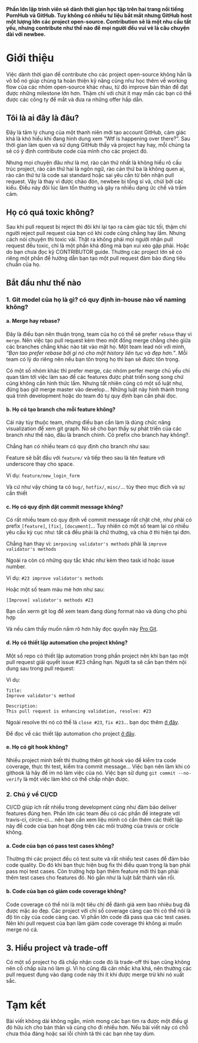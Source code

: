 **Phần lớn lập trình viên sẽ dành thời gian học tập trên hai trang nổi tiếng PornHub và GitHub. Tuy không có nhiều tư liệu bắt mắt nhưng GitHub host một lượng lớn các project open-source. Contribution sẽ là một nhu cầu tất yếu, nhưng contribute như thế nào để mọi người đều vui vẻ là câu chuyện dài với newbee.**

# Giới thiệu

Việc dành thời gian để contribute cho các project open-source không hẳn là vô bổ nó giúp chúng ta hoàn thiện kỹ năng cũng như học thêm về working flow của các nhóm open-source khác nhau, từ đó improve bản thân để đạt được những milestone lớn hơn. Thậm chí với chút ít may mắn các bạn có thể được các công ty để mắt và đưa ra những offer hấp dẫn.

## Tôi là ai đây là đâu?

Đây là tâm lý chung của một thanh niên mới tạo account GitHub, cảm giác khá là khó hiểu khi đang hình dung xem “Wtf is happening over there?”. Sau thời gian làm quen và sử dụng GitHub thấy và project hay hay, mỗi chúng ta sẽ có ý định contribute code của mình cho các project đó.

Nhưng mọi chuyện đâu như là mơ, rào cản thứ nhất là không hiểu rõ cấu trúc project, rào cản thứ hai là ngôn ngữ, rào cản thứ ba là không quen ai, rào cản thứ tư là code sai standard hoặc sai yêu cần từ bên nhận pull request. Vậy là thay vì được chào đón, newbee bị tổng sỉ vã, chửi bới các kiểu. Điều này đôi lúc làm tổn thương và gây ra nhiều dạng ức chế và trầm cảm.

## Họ có quá toxic không?

Sau khi pull request bị reject thì đôi khi lại tạo ra cảm giác tức tối, thậm chí người reject pull request của bạn có khi code cũng chẳng hay lắm. Nhưng cách nói chuyện thì toxic vãi. Thật ra không phải mọi người nhận pull request đều toxic, chỉ là một phần khá đông mà bạn xui xẻo gặp phải. Hoặc do bạn chưa đọc kỹ CONTRIBUTOR guide. Thường các project lớn sẽ có riêng một phần để hướng dẫn bạn tạo một pull request đảm bảo đúng tiêu chuẩn của họ.

## Bắt đầu như thế nào

### 1. Git model của họ là gì? có quy định in-house nào về naming không?

#### a. Merge hay rebase?

Đây là điều bạn nên thuận trọng, team của họ có thể sẽ prefer `rebase` thay vì `merge`. Nên việc tạo pull request kèm theo một đống merge chằng chéo giữa các branches chẳng khác nào tát vào mặt họ. Một team lead nói với mình, _“Bọn tao prefer rebase bởi gì nó cho một history liên tục và đẹp hơn.”_. Mỗi team có lý do riêng nên nếu bạn tôn trọng họ thì bạn sẽ được tôn trọng.

Có một số nhóm khác thì prefer merge, các nhóm perfer merge chủ yếu chỉ quan tâm tới việc làm sao để các features được phát triển song song chứ cũng không cần hình thức lắm. Nhưng tất nhiên cũng có một số luật như, đừng bao giờ merge master vào develop... Những luật này hình thành trong quá trình development hoặc do team đó tự quy định bạn cần phải đọc.

#### b. Họ có tạo branch cho mỗi feature không?

Cái này tùy thuộc team, nhưng điều bạn cần làm là dùng chức năng visualization để xem git graph. Nó sẽ cho bạn thấy sự phát triển của các branch như thế nào, đâu là branch chính. Có prefix cho branch hay không?.

Chẳng hạn có nhiều team có quy định cho branch như sau:

Feature sẽ bắt đầu với `feature/` và tiếp theo sau là tên feature với underscore thay cho space.

Ví dụ: `feature/new_login_form`

Và cứ như vậy chúng ta có `bug/`, `hotfix/`, `misc/`... tùy theo mục đích và sự cần thiết

#### c. Họ có quy định đặt commit message không?

Có rất nhiều team có quy định về commit message rất chặt chẽ, như phải có prefix `[feature]`, `[fix]`, `[document]`... Tuy nhiên có một số team lại có nhiều yêu cầu kỳ cục như: tất cả đều phải là chữ thường, và chia ở thì hiện tại đơn.

Chẳng hạn thay vì: `imrpoving validator's methods` phải là `improve validator's methods`

Ngoài ra còn có những quy tắc khác như kèm theo task id hoặc issue number.

Ví dụ: `#23 improve validator's methods`

Hoặc một số team màu mè hơn như sau:

`[Improve] validator's methods #23`

Bạn cần xerm git log để xem team đang dùng format nào và dùng cho phù hợp

Và nếu cảm thấy muốn nắm rõ hơn hãy đọc quyển này [Pro Git](https://git-scm.com/book/en/v2).

#### d. Họ có thiết lập automation cho project không?

Một số repo có thiết lập automation trong phần project nên khi bạn tạo một pull request giải quyết issue #23 chẳng hạn. Người ta sẽ cần bạn thêm nội dung sau trong pull request:

Ví dụ:

```text
Title:
Improve validator's method

Description:
This pull request is enhancing validation, resolve: #23
```

Ngoài resolve thì nó có thể là `close #23`, `fix #23`... bạn dọc thêm [ở đây](https://docs.github.com/en/free-pro-team@latest/github/managing-your-work-on-github/linking-a-pull-request-to-an-issue#linking-a-pull-request-to-an-issue-using-a-keyword).

Để đọc về các thiết lập automation cho project [ở đây](https://docs.github.com/en/free-pro-team@latest/github/managing-your-work-on-github/configuring-automation-for-project-boards).

#### e. Họ có git hook không?

Nhiều project mình biết thì thường thêm git hook vào để kiểm tra code coverage, thực thi test, kiểm tra commit message… Việc bạn nên làm khi có githook là hãy để im nó làm việc của nó. Việc bạn sữ dụng `git commit --no-verify` là một việc làm khó có thể chấp nhận được.

### 2. Chú ý về CI/CD

CI/CD giúp ích rất nhiều trong development cũng như đảm bảo deliver features đúng hẹn. Phần lớn các team đều có các phần để integrate với travis-ci, circle-ci... nên bạn cần xem liệu mình có cần thêm các thiết lập này để code của bạn hoạt động trên các môi trường của travis or cricle không.

#### a. Code của bạn có pass test cases không?

Thường thì các project đều có test suite và rất nhiều test cases để đảm bảo code quality. Do đó khi bạn thực hiện bug fix thì điều quan trọng là bạn phải pass mọi test cases. Còn trường hợp bạn thêm feature mới thì bạn phải thêm test cases cho features đó. Nó gần như là luật bất thành văn rồi.

#### b. Code của bạn có giảm code coverage không?

Code coverage có thể nói là một tiêu chí để đánh giá xem bao nhiêu bug đã được mặc áo đẹp. Các project với chỉ số coverage càng cao thì có thể nói là độ tin cậy của code càng cao. Vì phần lớn code đã pass qua các test cases. Nên khi pull request của bạn làm giảm code coverage thì không ai muốn merge nó cả.

## 3. Hiểu project và trade-off

Có một số project họ đã chấp nhận code đó là trade-off thì bạn cũng không nên cố chấp sửa nó làm gì. Vì họ cũng đã cân nhắc kha khá, nên thường các pull request đụng vào dạng code này thì ít khi được merge trừ khi nó xuất sắc.

# Tạm kết

Bài viết không dài không ngắn, mình mong các bạn tìm ra được một điều gì đó hữu ích cho bản thân và cùng cho đi nhiều hơn. Nếu bài viết này có chỗ chưa thỏa đáng hoặc sai lỗi chính tả thì các bạn nhẹ tay dùm.
